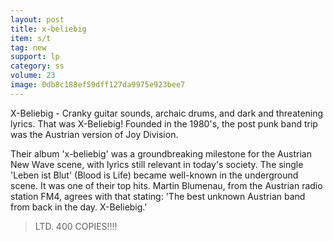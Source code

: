 ```yaml
---
layout: post
title: x-beliebig
item: s/t
tag: new
support: lp
category: ss
volume: 23
image: 0db8c188ef59dff127da9975e923bee7
---
```


X-Beliebig - Cranky guitar sounds, archaic drums, and dark and threatening lyrics. That was X-Beliebig! Founded in the 1980's, the post punk band trip was the Austrian version of Joy Division.

Their album 'x-beliebig' was a groundbreaking milestone for the Austrian New Wave scene, with lyrics still relevant in today's society. The single 'Leben ist Blut' (Blood is Life) became well-known in the underground scene. It was one of their top hits. Martin Blumenau, from the Austrian radio station FM4, agrees with that stating: 'The best unknown Austrian band from back in the day. X-Beliebig.'

> LTD. 400 COPIES!!!!
